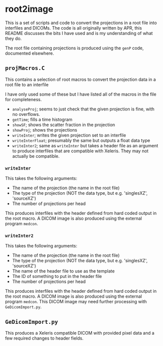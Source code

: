 # root2image #

This is a set of scripts and code to convert the projections in a root file into
interfiles and DICOMs. The code is all originally written by APR, this README
discusses the bits I have used and is my understanding of what they do.

The root file containing projections is produced using the `genP` code,
documented elsewhere.

## `projMacros.C` ##

This contains a selection of root macros to convert the projection data in a
root file to an interfile

I have only used some of these but I have listed all of the macros in the file
for completeness.

+ `analyseProj`; seems to just check that the given projection is fine, with no
  overflows.
+ `getTime`; fills a time histogram
+ `showSF`; shows the scatter fraction in the projection
+ `showProj`; shows the projections
+ `writeInter`; writes the given projection set to an interfile
+ `writeInterFloat`; presumably the same but outputs a float data type
+ `writeInter2`; same as `writeInter` but takes a header file as an argument to
  produce interfiles that are compatible with Xeleris. They may not actually be
  compatible.
  
### `writeInter` ###

This takes the following arguments:

+ The name of the projection (the name in the root file)
+ The type of the projection (NOT the data type, but e.g. 'singlesXZ',
  'sourceXZ')
+ The number of projections per head

This produces interfiles with the header defined from hard coded output in the
root macro. A DICOM image is also produced using the external program `medcon`.

### `writeInter2` ###

This takes the following arguments:

+ The name of the projection (the name in the root file)
+ The type of the projection (NOT the data type, but e.g. 'singlesXZ',
  'sourceXZ')
+ The name of the header file to use as the template
+ The ID of something to put in the header file
+ The number of projections per head

This produces interfiles with the header defined from hard coded output in the
root macro. A DICOM image is also produced using the external program `medcon`.
This DICOM image may need further processing with `GeDicomImport.py`.

## `GeDicomImport.py` ##

This produces a Xeleris compatible DICOM with provided pixel data and a few
required changes to header fields.
